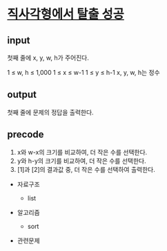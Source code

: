 # [직사각형에서 탈출 성공](https://www.acmicpc.net/problem/1085)

## input 
첫째 줄에 x, y, w, h가 주어진다.

1 ≤ w, h ≤ 1,000
1 ≤ x ≤ w-1
1 ≤ y ≤ h-1
x, y, w, h는 정수

## output
첫째 줄에 문제의 정답을 출력한다.

## precode
1. x와 w-x의 크기를 비교하여, 더 작은 수를 선택한다.
2. y와 h-y의 크기를 비교하여, 더 작은 수를 선택한다.
3. [1]과 [2]의 결과값 중, 더 작은 수를 선택하여 출력한다.

* 자료구조
    - list

* 알고리즘
    - sort

* 관련문제